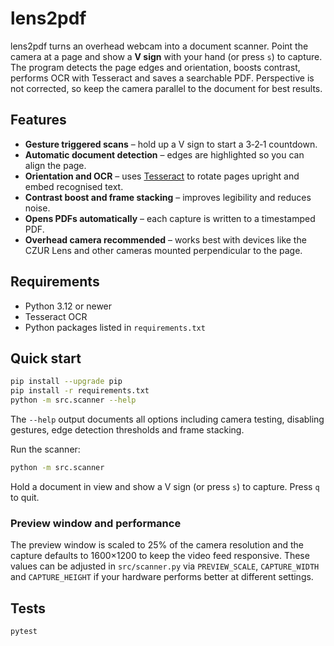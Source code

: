 # lens2pdf

lens2pdf turns an overhead webcam into a document scanner. Point the camera at a
page and show a **V sign** with your hand (or press `s`) to capture. The program
detects the page edges and orientation, boosts contrast, performs OCR with
Tesseract and saves a searchable PDF. Perspective is not corrected, so keep the
camera parallel to the document for best results.

## Features

- **Gesture triggered scans** – hold up a V sign to start a 3‑2‑1 countdown.
- **Automatic document detection** – edges are highlighted so you can align the
  page.
- **Orientation and OCR** – uses [Tesseract](https://github.com/tesseract-ocr/tesseract)
  to rotate pages upright and embed recognised text.
- **Contrast boost and frame stacking** – improves legibility and reduces noise.
- **Opens PDFs automatically** – each capture is written to a timestamped PDF.
- **Overhead camera recommended** – works best with devices like the CZUR Lens
  and other cameras mounted perpendicular to the page.

## Requirements

- Python 3.12 or newer
- Tesseract OCR
- Python packages listed in `requirements.txt`

## Quick start

```bash
pip install --upgrade pip
pip install -r requirements.txt
python -m src.scanner --help
```

The `--help` output documents all options including camera testing, disabling
gestures, edge detection thresholds and frame stacking.

Run the scanner:

```bash
python -m src.scanner
```

Hold a document in view and show a V sign (or press `s`) to capture. Press `q`
to quit.

### Preview window and performance

The preview window is scaled to 25% of the camera resolution and the capture
defaults to 1600×1200 to keep the video feed responsive. These values can be
adjusted in `src/scanner.py` via `PREVIEW_SCALE`, `CAPTURE_WIDTH` and
`CAPTURE_HEIGHT` if your hardware performs better at different settings.

## Tests

```bash
pytest
```


